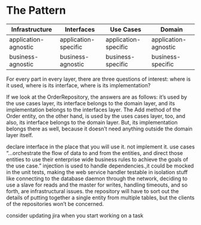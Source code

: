 
# The Pattern
| Infrastructure       | Interfaces           | Use Cases            | Domain               |
|----------------------|----------------------|----------------------|----------------------|
| application-agnostic | application-specific | application-specific | application-agnostic |
| business-agnostic    | business-agnostic    | business-specific    | business-specific    |


For every part in every layer, there are three questions of interest: where is it used, where is its interface, where is its implementation?

If we look at the OrderRepository, the answers are as follows: it’s used by the use cases layer, its interface belongs to the domain layer, and its implementation belongs to the interfaces layer.
The Add method of the Order entity, on the other hand, is used by the uses cases layer, too, and also, its interface belongs to the domain layer. But, its implementation belongs there as well, because it doesn’t need anything outside the domain layer itself.

declare interface in the place that you will use it. not implement it.
use cases “…orchestrate the flow of data to and from the entities, and direct those entities to use their enterprise wide business rules to achieve the goals of the use case.”
injection is used to handle dependencies.,it could be mocked in the unit tests, making the web service handler testable in isolation
stuff like connecting to the database daemon through the network, deciding to use a slave for reads and the master for writes, handling timeouts, and so forth, are infrastructural issues.
the repository will have to sort out the details of putting together a single entity from multiple tables, but the clients of the repositories won’t be concerned.

consider updating jira when you start working on a task